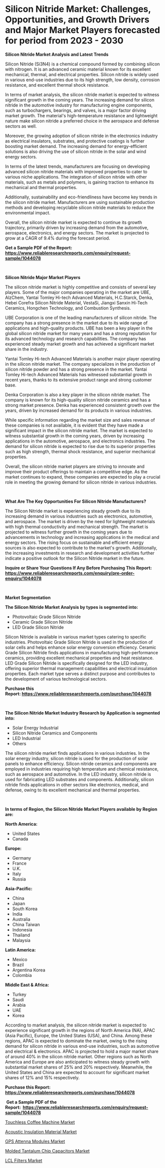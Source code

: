 <p><h1>Silicon Nitride Market: Challenges, Opportunities, and Growth Drivers and Major Market Players forecasted for period from 2023 - 2030</h1></p><p><strong>Silicon Nitride Market Analysis and Latest Trends</strong></p>
<p><p>Silicon Nitride (Si3N4) is a chemical compound formed by combining silicon with nitrogen. It is an advanced ceramic material known for its excellent mechanical, thermal, and electrical properties. Silicon nitride is widely used in various end-use industries due to its high strength, low density, corrosion resistance, and excellent thermal shock resistance.</p><p>In terms of market analysis, the silicon nitride market is expected to witness significant growth in the coming years. The increasing demand for silicon nitride in the automotive industry for manufacturing engine components, such as turbochargers, bearings, and valves, is a major factor driving market growth. The material's high-temperature resistance and lightweight nature make silicon nitride a preferred choice in the aerospace and defense sectors as well.</p><p>Moreover, the growing adoption of silicon nitride in the electronics industry as electrical insulators, substrates, and protective coatings is further boosting market demand. The increasing demand for energy-efficient solutions is also driving the use of silicon nitride in the solar and wind energy sectors.</p><p>In terms of the latest trends, manufacturers are focusing on developing advanced silicon nitride materials with improved properties to cater to various niche applications. The integration of silicon nitride with other materials, such as metals and polymers, is gaining traction to enhance its mechanical and thermal properties.</p><p>Additionally, sustainability and eco-friendliness have become key trends in the silicon nitride market. Manufacturers are using sustainable production methods and developing recyclable silicon nitride materials to reduce the environmental impact.</p><p>Overall, the silicon nitride market is expected to continue its growth trajectory, primarily driven by increasing demand from the automotive, aerospace, electronics, and energy sectors. The market is projected to grow at a CAGR of 9.4% during the forecast period.</p></p>
<p><strong>Get a Sample PDF of the Report:&nbsp; <a href="https://www.reliableresearchreports.com/enquiry/request-sample/1044078">https://www.reliableresearchreports.com/enquiry/request-sample/1044078</a></strong></p>
<p>&nbsp;</p>
<p><strong>Silicon Nitride Major Market Players</strong></p>
<p><p>The silicon nitride market is highly competitive and consists of several key players. Some of the major companies operating in the market are UBE, AlzChem, Yantai Tomley Hi-tech Advanced Materials, H.C.Starck, Denka, Hebei Corefra Silicon Nitride Material, VestaSi, Jiangxi Sanxin Hi-Tech Ceramics, Hongchen Technology, and Combustion Synthesis.</p><p>UBE Corporation is one of the leading manufacturers of silicon nitride. The company has a strong presence in the market due to its wide range of applications and high-quality products. UBE has been a key player in the global silicon nitride market for many years and has a strong reputation for its advanced technology and research capabilities. The company has experienced steady market growth and has achieved a significant market share in the industry.</p><p>Yantai Tomley Hi-tech Advanced Materials is another major player operating in the silicon nitride market. The company specializes in the production of silicon nitride powder and has a strong presence in the market. Yantai Tomley Hi-tech Advanced Materials has witnessed substantial growth in recent years, thanks to its extensive product range and strong customer base.</p><p>Denka Corporation is also a key player in the silicon nitride market. The company is known for its high-quality silicon nitride ceramics and has a strong market presence. Denka has experienced consistent growth over the years, driven by increased demand for its products in various industries.</p><p>While specific information regarding the market size and sales revenue of these companies is not available, it is evident that they have made a significant impact in the silicon nitride market. The market is expected to witness substantial growth in the coming years, driven by increasing applications in the automotive, aerospace, and electronics industries. The demand for silicon nitride is expected to rise due to its superior properties such as high strength, thermal shock resistance, and superior mechanical properties.</p><p>Overall, the silicon nitride market players are striving to innovate and improve their product offerings to maintain a competitive edge. As the market continues to expand, these companies are expected to play a crucial role in meeting the growing demand for silicon nitride in various industries.</p></p>
<p>&nbsp;</p>
<p><strong>What Are The Key Opportunities For Silicon Nitride Manufacturers?</strong></p>
<p><p>The Silicon Nitride market is experiencing steady growth due to its increasing demand in various industries such as electronics, automotive, and aerospace. The market is driven by the need for lightweight materials with high thermal conductivity and mechanical strength. The market is projected to witness further growth in the coming years due to advancements in technology and increasing applications in the medical and energy sectors. The rising focus on sustainable and efficient energy sources is also expected to contribute to the market's growth. Additionally, the increasing investments in research and development activities further indicate a positive outlook for the Silicon Nitride market in the future.</p></p>
<p><strong>Inquire or Share Your Questions If Any Before Purchasing This Report: <a href="https://www.reliableresearchreports.com/enquiry/pre-order-enquiry/1044078">https://www.reliableresearchreports.com/enquiry/pre-order-enquiry/1044078</a></strong></p>
<p>&nbsp;</p>
<p><strong>Market Segmentation</strong></p>
<p><strong>The Silicon Nitride Market Analysis by types is segmented into:</strong></p>
<p><ul><li>Photovoltaic Grade Silicon Nitride</li><li>Ceramic Grade Silicon Nitride</li><li>LED Grade Silicon Nitride</li></ul></p>
<p><p>Silicon Nitride is available in various market types catering to specific industries. Photovoltaic Grade Silicon Nitride is used in the production of solar cells and helps enhance solar energy conversion efficiency. Ceramic Grade Silicon Nitride finds applications in manufacturing high-performance ceramics, providing excellent mechanical properties and heat resistance. LED Grade Silicon Nitride is specifically designed for the LED industry, offering superior thermal management capabilities and electrical insulation properties. Each market type serves a distinct purpose and contributes to the development of various technological sectors.</p></p>
<p><strong>Purchase this Report:&nbsp;<a href="https://www.reliableresearchreports.com/purchase/1044078">https://www.reliableresearchreports.com/purchase/1044078</a></strong></p>
<p>&nbsp;</p>
<p><strong>The Silicon Nitride Market Industry Research by Application is segmented into:</strong></p>
<p><ul><li>Solar Energy Industrial</li><li>Silicon Nitride Ceramics and Components</li><li>LED Industrial</li><li>Others</li></ul></p>
<p><p>The silicon nitride market finds applications in various industries. In the solar energy industry, silicon nitride is used for the production of solar panels to enhance efficiency. Silicon nitride ceramics and components are employed in industries requiring high temperature and chemical resistance, such as aerospace and automotive. In the LED industry, silicon nitride is used for fabricating LED substrates and components. Additionally, silicon nitride finds applications in other sectors like electronics, medical, and defense, owing to its excellent mechanical and thermal properties.</p></p>
<p>&nbsp;</p>
<p><strong>In terms of Region, the Silicon Nitride Market Players available by Region are:</strong></p>
<p>
    <p> <strong> North America: </strong>
        <ul>
            <li>United States</li>
            <li>Canada</li>
        </ul>
        </p> 
    <p> <strong> Europe: </strong>
        <ul>
            <li>Germany</li>
            <li>France</li>
            <li>U.K.</li>
            <li>Italy</li>
            <li>Russia</li>
        </ul>
        </p> 
    <p> <strong> Asia-Pacific: </strong>
        <ul>
            <li>China</li>
            <li>Japan</li>
            <li>South Korea</li>
            <li>India</li>
            <li>Australia</li>
            <li>China Taiwan</li>
            <li>Indonesia</li>
            <li>Thailand</li>
            <li>Malaysia</li>
        </ul>
        </p> 
    <p> <strong> Latin America: </strong>
        <ul>
            <li>Mexico</li>
            <li>Brazil</li>
            <li>Argentina Korea</li>
            <li>Colombia</li>
        </ul>
        </p> 
    <p> <strong> Middle East & Africa: </strong>
        <ul>
            <li>Turkey</li>
            <li>Saudi</li>
            <li>Arabia</li>
            <li>UAE</li>
            <li>Korea</li>
        </ul>
    </p>
    </p>
<p><p>According to market analysis, the silicon nitride market is expected to experience significant growth in the regions of North America (NA), APAC (Asia Pacific), Europe, the United States (USA), and China. Among these regions, APAC is expected to dominate the market, owing to the rising demand for silicon nitride in various end-use industries, such as automotive and electrical & electronics. APAC is projected to hold a major market share of around 40% in the silicon nitride market. Other regions such as North America and Europe are also anticipated to witness steady growth with substantial market shares of 25% and 20% respectively. Meanwhile, the United States and China are expected to account for significant market shares of 12% and 15% respectively.</p></p>
<p><strong>Purchase this Report: <a href="https://www.reliableresearchreports.com/purchase/1044078">https://www.reliableresearchreports.com/purchase/1044078</a></strong></p>
<p>&nbsp;<strong>Get a Sample PDF of the Report:&nbsp;&nbsp;<a href="https://www.reliableresearchreports.com/enquiry/request-sample/1044078">https://www.reliableresearchreports.com/enquiry/request-sample/1044078</a></strong></p>
<p><strong></strong></p>
<p><p><a href="https://medium.com/@candaceking17/touchless-coffee-machine-market-exploring-market-share-market-trends-and-future-growth-71eccd46b32d">Touchless Coffee Machine Market</a></p><p><a href="https://github.com/Paul14Anderson63/Market-Research-Report-List-1/blob/main/acoustic-insulation-material-market.md">Acoustic Insulation Material Market</a></p><p><a href="https://www.linkedin.com/pulse/gps-attenna-modules-market-size-share-amp-trends-analysis-tzv9e/">GPS Attenna Modules Market</a></p><p><a href="https://www.linkedin.com/pulse/molded-tantalum-chip-capacitors-market-size-share-global-analysis-zsgfe/">Molded Tantalum Chip Capacitors Market</a></p><p><a href="https://medium.com/@tiannathiel2023/lcl-filters-market-insights-into-market-cagr-market-trends-and-growth-strategies-f9f147b84acd">LCL Filters Market</a></p></p>